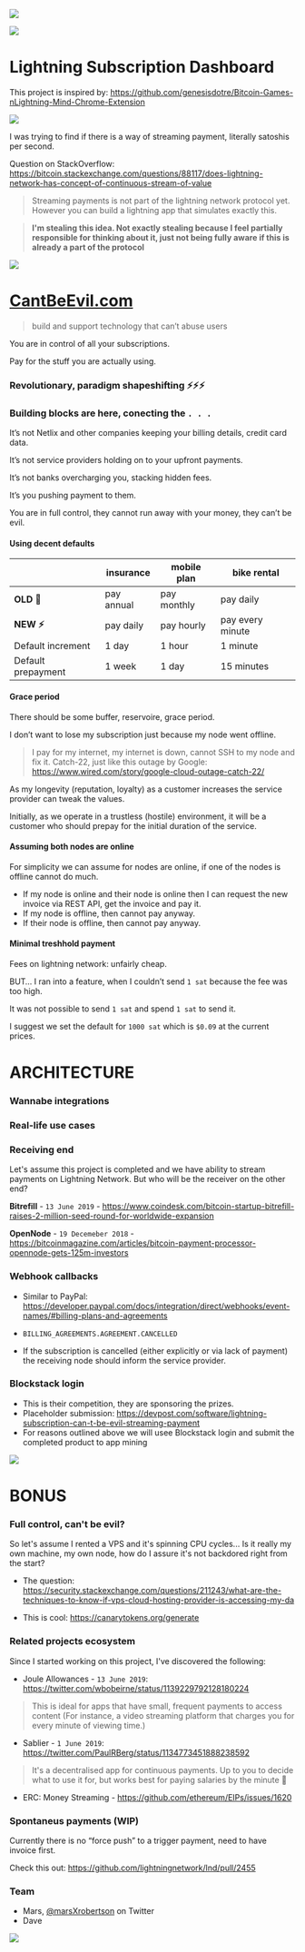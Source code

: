 ![](readme-images/shrek-sorry.jpg)

![](readme-images/typing.gif)

# Lightning Subscription Dashboard

This project is inspired by: https://github.com/genesisdotre/Bitcoin-Games-nLightning-Mind-Chrome-Extension

![](readme-images/activity.gif)

I was trying to find if there is a way of streaming payment, literally satoshis per second.

Question on StackOverflow: https://bitcoin.stackexchange.com/questions/88117/does-lightning-network-has-concept-of-continuous-stream-of-value

> Streaming payments is not part of the lightning network protocol yet.
> However you can build a lightning app that simulates exactly this.

> **I'm stealing this idea. Not exactly stealing because I feel partially responsible for thinking about it, just not being fully aware if this is already a part of the protocol**

<!-- 
RANDOM UNRELATED

https://twitter.com/skddc/status/946008107800584192
Been to 34c3, had a brief chance to say "hi" to @starkness and @peterktodd and  appreciate their work (they are public figures, they don't remember)
-->
![](readme-images/billboard.jpg)
# [CantBeEvil.com](https://cantbeevil.com/)

> build and support technology that can’t abuse users

You are in control of all your subscriptions.

Pay for the stuff you are actually using.

### Revolutionary, paradigm shapeshifting ⚡️️️⚡️️️⚡️️️
### Building blocks are here, conecting the `. . .`

It’s not Netlix and other companies keeping your billing details, credit card data.

It’s not service providers holding on to your upfront payments.

It’s not banks overcharging you, stacking hidden fees.

It’s you pushing payment to them.

You are in full control, they cannot run away with your money, they can’t be evil.


#### Using decent defaults

| | insurance | mobile plan | bike rental |
|---| --- | --- | --- |
| **OLD 🏦** | pay annual | pay monthly  | pay daily |
| **NEW ⚡️**| pay daily |  pay hourly | pay every minute |
| Default increment|  1 day |  1 hour |  1 minute
| Default prepayment|  1 week |  1 day |  15 minutes


#### Grace period

There should be some buffer, reservoire, grace period.

I don’t want to lose my subscription just because my node went offline.

> I pay for my internet, my internet is down, cannot SSH to my node and fix it. Catch-22, just like this outage by Google:  https://www.wired.com/story/google-cloud-outage-catch-22/

As my longevity (reputation, loyalty) as a customer increases the service provider can tweak the values.

Initially, as we operate in a trustless (hostile) environment, it will be a customer who should prepay for the initial duration of the service.

<!-- 
I think it should be voluntary. If my node stay online 24/7/365 then I do not have to prepay, otherwise its my voluntary decision to prepay for a day (have a buffer) and then do micropayments every 1000 sat.
-->

#### Assuming both nodes are online

For simplicity we can assume for nodes are online, if one of the nodes is offline cannot do much.

* If my node is online and their node is online then I can request the new invoice via REST API, get the invoice and pay it.
* If my node is offline, then cannot pay anyway.
* If their node is offline, then cannot pay anyway.


<!-- IT ALREADY EXIXTS
#### Positive sideeffects
It is possible that companies compeete not only on price, but conditions of the payment.

It is possible that you build a relationship with a company to receive better terms. Your loyalty literally pays of.

-->


#### Minimal treshhold payment

Fees on lightning network: unfairly cheap.

BUT… I ran into a feature, when I couldn’t  send `1 sat` because the fee was too high.

It was not possible to send `1 sat` and spend `1 sat` to send it.

I suggest we set the default for `1000 sat` which is `$0.09` at the current prices.







<!--
NODE LAUNCHER UNRELATED
I’m in love with Node Launcher.
https://medium.com/lightning-power-users/windows-macos-lightning-network-284bd5034340

It’s unfairly easy to run the full node.

At the same time, it's too cumbersome for me to set up everything from scratch. I don't even know how much SSD, memory, CPU for a VPS 
-->

# ARCHITECTURE


### Wannabe integrations
### Real-life use cases
### Receiving end 
Let's assume this project is completed and we have ability to stream payments on Lightning Network. But who will be the receiver on the other end?

**Bitrefill** - `13 June 2019` - https://www.coindesk.com/bitcoin-startup-bitrefill-raises-2-million-seed-round-for-worldwide-expansion

**OpenNode** - `19 Decemeber 2018` - https://bitcoinmagazine.com/articles/bitcoin-payment-processor-opennode-gets-125m-investors

<!-- NOTES ABOUT DEMO, SHOW DON'T TELL
To make a great looking demo, we will probably have to create some fictional businesses that can accept streming payments:

* Echelon mobile
* Webflix (Netflix)
* Perpetual Insurance
* Digital Sea (Digital Ocean)
-->

### Webhook callbacks

* Similar to PayPal: https://developer.paypal.com/docs/integration/direct/webhooks/event-names/#billing-plans-and-agreements

* `BILLING_AGREEMENTS.AGREEMENT.CANCELLED`

* If the subscription is cancelled (either explicitly or via lack of payment) the receiving node should inform the service provider.

### Blockstack login

* This is their competition, they are sponsoring the prizes.
* Placeholder submission: https://devpost.com/software/lightning-subscription-can-t-be-evil-streaming-payment
* For reasons outlined above we will usee Blockstack login and submit the completed product to app mining

![](readme-images/honeybadger.png)


# BONUS

### Full control, can't be evil?

So let's assume I rented a VPS and it's spinning CPU cycles... Is it really my own machine, my own node, how do I assure it's not backdored right from the start?

* The  question: https://security.stackexchange.com/questions/211243/what-are-the-techniques-to-know-if-vps-cloud-hosting-provider-is-accessing-my-da

* This is cool: https://canarytokens.org/generate



### Related projects ecosystem

Since I started working on this project, I've discovered the following:

* Joule Allowances - `13 June 2019`: https://twitter.com/wbobeirne/status/1139229792128180224

> This is ideal for apps that have small, frequent payments to access content (For instance, a video streaming platform that charges you for every minute of viewing time.)

* Sablier - `1 June 2019`: https://twitter.com/PaulRBerg/status/1134773451888238592

> It's a decentralised app for continuous payments. Up to you to decide what to use it for, but works best for paying salaries by the minute 💸

* ERC: Money Streaming - https://github.com/ethereum/EIPs/issues/1620

### Spontaneus payments (WIP)

Currently there is no “force push” to a trigger payment, need to have invoice first. 

Check this out: https://github.com/lightningnetwork/lnd/pull/2455

### Team

* Mars, [@marsXrobertson](https://twitter.com/marsXrobertson) on Twitter
* Dave

![](readme-images/goaway.png)